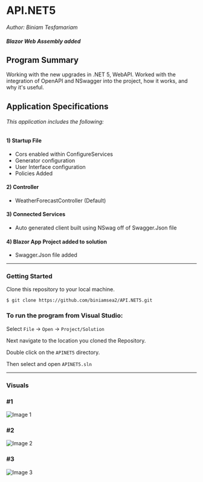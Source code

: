 # API.NET5  

*Author: Biniam Tesfamariam*  

##### Blazor Web Assembly added

## Program Summary 
Working with the new upgrades in .NET 5, WebAPI. Worked with the integration of OpenAPI and NSwagger into the project, how it works, and why it's useful. 

## Application Specifications

###### This application includes the following:  
 #### 1) Startup File 
- Cors enabled within ConfigureServices 
- Generator configuration 
- User Interface configuration 
- Policies Added

#### 2) Controller  
- WeatherForecastController (Default)

#### 3) Connected Services
- Auto generated client built using NSwag off of Swagger.Json file

#### 4) Blazor App Project added to solution
- Swagger.Json file added

---

### Getting Started
Clone this repository to your local machine.

```
$ git clone https://github.com/biniamsea2/API.NET5.git
```

### To run the program from Visual Studio:
Select ```File``` -> ```Open``` -> ```Project/Solution```

Next navigate to the location you cloned the Repository.

Double click on the ```APINET5``` directory.

Then select and open ```APINET5.sln```

---

### Visuals  
### #1
![Image 1]()
### #2
![Image 2]()
### #3
![Image 3]()
